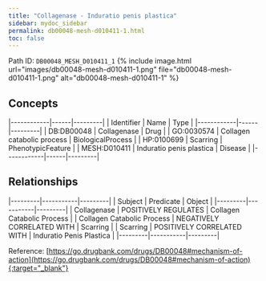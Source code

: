 ```yaml
---
title: "Collagenase - Induratio penis plastica"
sidebar: mydoc_sidebar
permalink: db00048-mesh-d010411-1.html
toc: false 
---
```



Path ID: `DB00048_MESH_D010411_1`
{% include image.html url="images/db00048-mesh-d010411-1.png" file="db00048-mesh-d010411-1.png" alt="db00048-mesh-d010411-1" %}

## Concepts

|------------|------|---------|
| Identifier | Name | Type    |
|------------|------|---------|
| DB:DB00048 | Collagenase | Drug |
| GO:0030574 | Collagen catabolic process | BiologicalProcess |
| HP:0100699 | Scarring | PhenotypicFeature |
| MESH:D010411 | Induratio penis plastica | Disease |
|------------|------|---------|

## Relationships

|---------|-----------|---------|
| Subject | Predicate | Object  |
|---------|-----------|---------|
| Collagenase | POSITIVELY REGULATES | Collagen Catabolic Process |
| Collagen Catabolic Process | NEGATIVELY CORRELATED WITH | Scarring |
| Scarring | POSITIVELY CORRELATED WITH | Induratio Penis Plastica |
|---------|-----------|---------|

Reference: [https://go.drugbank.com/drugs/DB00048#mechanism-of-action](https://go.drugbank.com/drugs/DB00048#mechanism-of-action){:target="_blank"}